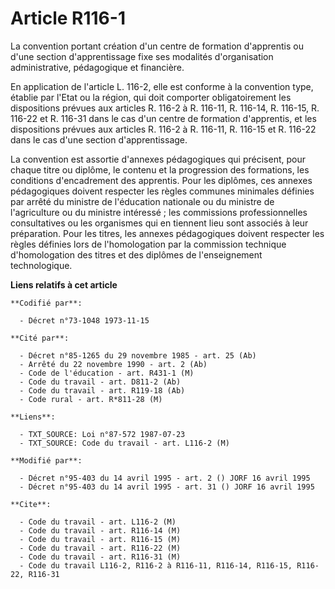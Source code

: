 # Article R116-1

La convention portant création d'un centre de formation d'apprentis ou d'une section d'apprentissage fixe ses modalités
d'organisation administrative, pédagogique et financière.

En application de l'article L. 116-2, elle est conforme à la convention type, établie par l'Etat ou la région, qui doit
comporter obligatoirement les dispositions prévues aux articles R. 116-2 à R. 116-11, R. 116-14, R. 116-15, R. 116-22 et R.
116-31 dans le cas d'un centre de formation d'apprentis, et les dispositions prévues aux articles R. 116-2 à R. 116-11, R.
116-15 et R. 116-22 dans le cas d'une section d'apprentissage.

La convention est assortie d'annexes pédagogiques qui précisent, pour chaque titre ou diplôme, le contenu et la progression
des formations, les conditions d'encadrement des apprentis. Pour les diplômes, ces annexes pédagogiques doivent respecter les
règles communes minimales définies par arrêté du ministre de l'éducation nationale ou du ministre de l'agriculture ou du
ministre intéressé ; les commissions professionnelles consultatives ou les organismes qui en tiennent lieu sont associés à
leur préparation. Pour les titres, les annexes pédagogiques doivent respecter les règles définies lors de l'homologation par
la commission technique d'homologation des titres et des diplômes de l'enseignement technologique.

**Liens relatifs à cet article**

	**Codifié par**:

	  - Décret n°73-1048 1973-11-15

	**Cité par**:

	  - Décret n°85-1265 du 29 novembre 1985 - art. 25 (Ab)
	  - Arrêté du 22 novembre 1990 - art. 2 (Ab)
	  - Code de l'éducation - art. R431-1 (M)
	  - Code du travail - art. D811-2 (Ab)
	  - Code du travail - art. R119-18 (Ab)
	  - Code rural - art. R*811-28 (M)

	**Liens**:

	  - TXT_SOURCE: Loi n°87-572 1987-07-23
	  - TXT_SOURCE: Code du travail - art. L116-2 (M)

	**Modifié par**:

	  - Décret n°95-403 du 14 avril 1995 - art. 2 () JORF 16 avril 1995
	  - Décret n°95-403 du 14 avril 1995 - art. 31 () JORF 16 avril 1995

	**Cite**:

	  - Code du travail - art. L116-2 (M)
	  - Code du travail - art. R116-14 (M)
	  - Code du travail - art. R116-15 (M)
	  - Code du travail - art. R116-22 (M)
	  - Code du travail - art. R116-31 (M)
	  - Code du travail L116-2, R116-2 à R116-11, R116-14, R116-15, R116-22, R116-31
